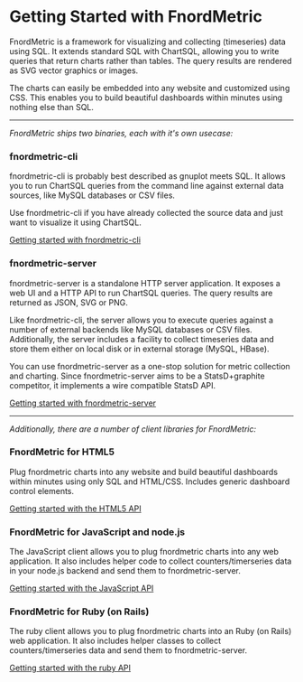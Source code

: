 Getting Started with FnordMetric
================================

FnordMetric is a framework for visualizing and collecting (timeseries) data
using SQL. It extends standard SQL with ChartSQL, allowing you to write queries
that return charts rather than tables. The query results are rendered as SVG
vector graphics or images.

The charts can easily be embedded into any website and customized using CSS.
This enables you to build beautiful dashboards within minutes using nothing
else than SQL.

---

_FnordMetric ships two binaries, each with it's own usecase:_

### fnordmetric-cli

fnordmetric-cli is probably best described as gnuplot meets SQL. It allows you
to run ChartSQL queries from the command line against external data sources,
like MySQL databases or CSV files.

Use fnordmetric-cli if you have already collected the source data and just
want to visualize it using ChartSQL.

[Getting started with fnordmetric-cli](/documentation/getting_started/fnordmetric-cli)
<br style="line-height:30px;"/>

### fnordmetric-server

fnordmetric-server is a standalone HTTP server application. It exposes a web UI
and a HTTP API to run ChartSQL queries. The query results are returned as JSON,
SVG or PNG.

Like fnordmetric-cli, the server allows you to execute queries against a number
of external backends like MySQL databases or CSV files. Additionally, the server
includes a facility to collect timeseries data and store them either on local
disk or in external storage (MySQL, HBase).

You can use fnordmetric-server as a one-stop solution for metric collection and
charting. Since fnordmetric-server aims to be a StatsD+graphite competitor, it
implements a wire compatible StatsD API.

[Getting started with fnordmetric-server](/documentation/getting_started/fnordmetric-server)




---

_Additionally, there are a number of client libraries for FnordMetric:_


### FnordMetric for HTML5

Plug fnordmetric charts into any website and build beautiful dashboards within
minutes using only SQL and HTML/CSS. Includes generic dashboard control elements.

[Getting started with the HTML5 API](/documentation/getting_started/fnordmetric-server)

### FnordMetric for JavaScript and node.js

The JavaScript client allows you to plug fnordmetric charts into any web
application. It also includes helper code to collect counters/timerseries
data in your node.js backend and send them to fnordmetric-server.

[Getting started with the JavaScript API](/documentation/getting_started/fnordmetric-server)

### FnordMetric for Ruby (on Rails)

The ruby client allows you to plug fnordmetric charts into an Ruby (on Rails)
web application. It also includes helper classes to collect counters/timerseries
data and send them to fnordmetric-server.

[Getting started with the ruby API](/documentation/getting_started/fnordmetric-server)




